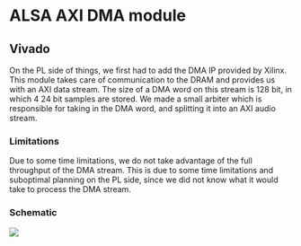 # ALSA AXI DMA module

## Vivado

On the PL side of things, we first had to add the DMA IP provided by Xilinx. This module takes care of communication to the DRAM and provides us with an AXI data stream. The size of a DMA word on this stream is 128 bit, in which 4 24 bit samples are stored. We made a small arbiter which is responsible for taking in the DMA word, and splitting it into an AXI audio stream. 

### Limitations

Due to some time limitations, we do not take advantage of the full throughput of the DMA stream. This is due to some time limitations and suboptimal planning on the PL side, since we did not know what it would take to process the DMA stream. 

### Schematic

<img src="/img/dma_splitter.png"/>

